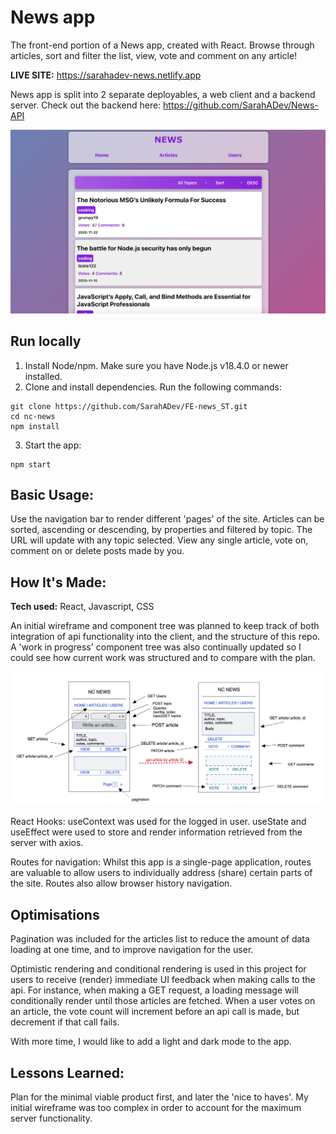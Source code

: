 # News app
The front-end portion of a News app, created with React. 
Browse through articles, sort and filter the list, view, vote and comment on any article!

**LIVE SITE:** https://sarahadev-news.netlify.app

News app is split into 2 separate deployables, a web client and a backend server. 
Check out the backend here: https://github.com/SarahADev/News-API

![alt tag](./Images/example_img.png)

## Run locally

1. Install Node/npm. Make sure you have Node.js v18.4.0 or newer installed.
2. Clone and install dependencies. Run the following commands:
```
git clone https://github.com/SarahADev/FE-news_ST.git
cd nc-news
npm install
```
3. Start the app:
```
npm start
```
## Basic Usage:

Use the navigation bar to render different 'pages' of the site. Articles can be sorted, ascending or descending, by properties and filtered by topic. The URL will update with any topic selected. 
View any single article, vote on, comment on or delete posts made by you.

## How It's Made:


**Tech used:** React, Javascript, CSS

An initial wireframe and component tree was planned to keep track of both integration of api functionality into the client, and the structure of this repo.
A 'work in progress' component tree was also continually updated so I could see how current work was structured and to compare with the plan.

![alt tag](./Images/wireframe.png)

React Hooks:
useContext was used for the logged in user. useState and useEffect were used to store and render information retrieved from the server with axios.

Routes for navigation:
Whilst this app is a single-page application, routes are valuable to allow users to 
individually address (share) certain parts of the site. Routes also allow browser history navigation.


## Optimisations

Pagination was included for the articles list to reduce the amount of data loading at one time, and to improve navigation for the user.

Optimistic rendering and conditional rendering is used in this project for users to receive (render) immediate UI feedback when making calls to the api. For instance, when making a GET request, a loading message will conditionally render until those articles are fetched. When a user votes on an article, the vote count will increment before an api call is made, but decrement if that call fails.

With more time, I would like to add a light and dark mode to the app.

## Lessons Learned:

Plan for the minimal viable product first, and later the 'nice to haves'. My initial wireframe was too complex in order to account for the maximum server functionality.